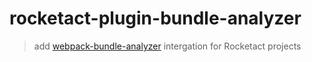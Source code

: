 # rocketact-plugin-bundle-analyzer
> add [webpack-bundle-analyzer](https://github.com/webpack-contrib/webpack-bundle-analyzer) intergation for Rocketact projects